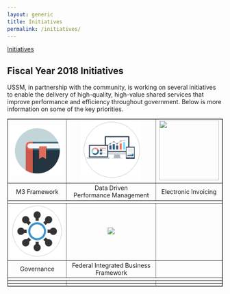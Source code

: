 ```yaml
---
layout: generic
title: Initiatives
permalink: /initiatives/
---
```

<A HREF="./initiatives">Initiatives</A>
## Fiscal Year 2018 Initiatives
USSM, in partnership with the community, is working on several initiatives to enable the delivery of high-quality, high-value shared services that improve performance and efficiency throughout government. Below is more information on some of the key priorities.

<table border="1" width="100%" align="center">
<tbody>
<tr>
<td align="center"><a href="../m3" class="local-link"><img src="../assets/img/playbook2.png" border="0" /></a></td>
<td align="center"><a href="../providerstat" class="local-link"><img src="../assets/img/providerstat.circle.png" width="140" height="140" border="0" /></a></td>
<td align="center"><a href="https://www.ussm.gov/einvoicing/" class="local-link"><img src="https://s3.amazonaws.com/sitesusa/wp-content/uploads/sites/1041/2017/01/einvoice.icon_.png" width="140" height="140" border="0" /></a></td>
</tr>
<tr>
<td align="center">M3 Framework</td>
<td align="center">Data Driven<br />
Performance Management</td>
<td align="center">Electronic Invoicing</td>
</tr>
<tr>
<td colspan="3"></td>
</tr>
<tr>
<td align="center"><a href="./governance" class="local-link"><img src="../assets/img/governance.png" border="0" /></a></td>
<td align="center"><a href="./fibf" class="local-link"><img src="https://s3.amazonaws.com/sitesusa/wp-content/uploads/sites/1041/2016/01/fibf.ico.png" border="0" /></a></td>
<td align="center"></td>
</tr>
<tr>
<td align="center">Governance</td>
<td align="center">Federal Integrated Business Framework</td>
<td align="center"></td>
</tr>
<tr>
<td colspan="3"></td>
</tr>
<tr>
<td align="center"></td>
<td align="center"></td>
<td align="center"></td>
</tr>
<tr>
<td align="center"></td>
<td align="center"></td>
<td align="center"></td>
</tr>
</tbody>
</table>
